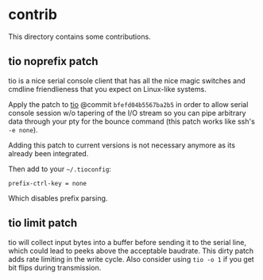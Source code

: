 contrib
=======

This directory contains some contributions.

tio noprefix patch
------------------

tio is a nice serial console client that has all the nice magic switches
and cmdline friendlieness that you expect on Linux-like systems.

Apply the patch to [tio](https://github.com/tio/tio) @commit `bfefd04b5567ba2b5`
in order to allow serial console session w/o tapering of the I/O stream so you
can pipe arbitrary data through your pty for the bounce command (this patch
works like ssh's `-e none`).

Adding this patch to current versions is not necessary anymore as its already
been integrated.

Then add to your `~/.tioconfig`:
```
prefix-ctrl-key = none
```

Which disables prefix parsing.



tio limit patch
---------------

tio will collect input bytes into a buffer before sending it to the serial line,
which could lead to peeks above the acceptable baudrate. This dirty patch adds rate
limiting in the write cycle. Also consider using `tio -o 1` if you get bit flips
during transmission.

